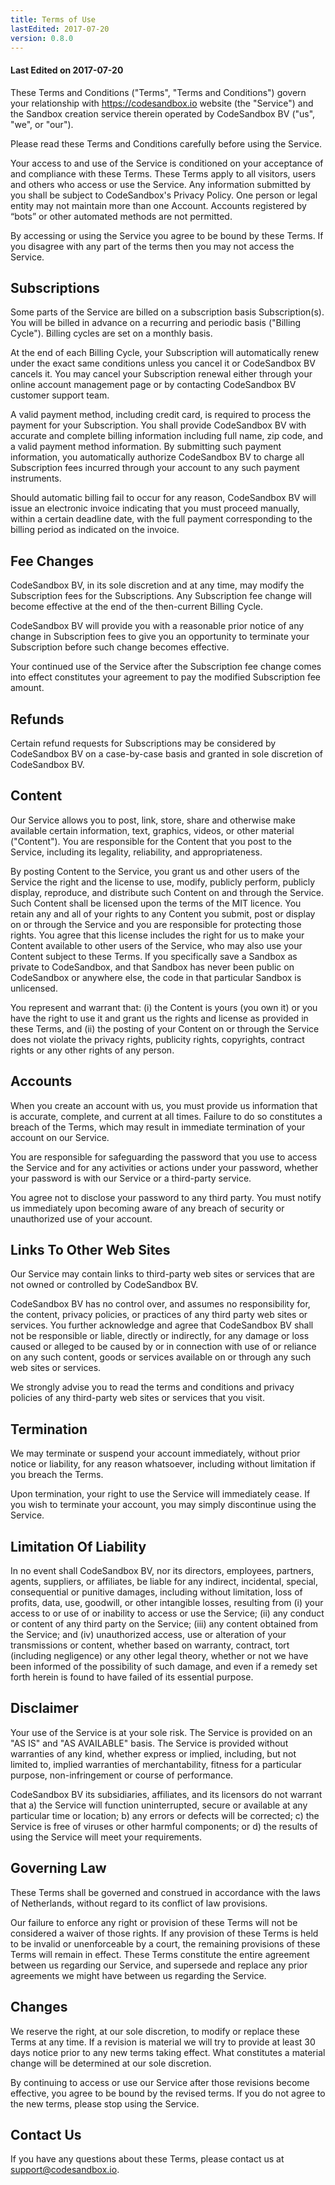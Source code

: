 ```yaml
---
title: Terms of Use
lastEdited: 2017-07-20
version: 0.8.0
---
```


#### Last Edited on 2017-07-20

These Terms and Conditions ("Terms", "Terms and Conditions") govern your
relationship with https://codesandbox.io website (the "Service") and the Sandbox
creation service therein operated by CodeSandbox BV ("us", "we", or "our").

Please read these Terms and Conditions carefully before using the Service.

Your access to and use of the Service is conditioned on your acceptance of and
compliance with these Terms. These Terms apply to all visitors, users and others
who access or use the Service. Any information submitted by you shall be subject
to CodeSandbox's Privacy Policy. One person or legal entity may not maintain
more than one Account. Accounts registered by “bots” or other automated methods
are not permitted.

By accessing or using the Service you agree to be bound by these Terms. If you
disagree with any part of the terms then you may not access the Service.

## Subscriptions

Some parts of the Service are billed on a subscription basis Subscription(s).
You will be billed in advance on a recurring and periodic basis ("Billing
Cycle"). Billing cycles are set on a monthly basis.

At the end of each Billing Cycle, your Subscription will automatically renew
under the exact same conditions unless you cancel it or CodeSandbox BV cancels
it. You may cancel your Subscription renewal either through your online account
management page or by contacting CodeSandbox BV customer support team.

A valid payment method, including credit card, is required to process the
payment for your Subscription. You shall provide CodeSandbox BV with accurate
and complete billing information including full name, zip code, and a valid
payment method information. By submitting such payment information, you
automatically authorize CodeSandbox BV to charge all Subscription fees incurred
through your account to any such payment instruments.

Should automatic billing fail to occur for any reason, CodeSandbox BV will issue
an electronic invoice indicating that you must proceed manually, within a
certain deadline date, with the full payment corresponding to the billing period
as indicated on the invoice.

## Fee Changes

CodeSandbox BV, in its sole discretion and at any time, may modify the
Subscription fees for the Subscriptions. Any Subscription fee change will become
effective at the end of the then-current Billing Cycle.

CodeSandbox BV will provide you with a reasonable prior notice of any change in
Subscription fees to give you an opportunity to terminate your Subscription
before such change becomes effective.

Your continued use of the Service after the Subscription fee change comes into
effect constitutes your agreement to pay the modified Subscription fee amount.

## Refunds

Certain refund requests for Subscriptions may be considered by CodeSandbox BV on
a case-by-case basis and granted in sole discretion of CodeSandbox BV.

## Content

Our Service allows you to post, link, store, share and otherwise make available
certain information, text, graphics, videos, or other material ("Content"). You
are responsible for the Content that you post to the Service, including its
legality, reliability, and appropriateness.

By posting Content to the Service, you grant us and other users of the Service
the right and the license to use, modify, publicly perform, publicly display,
reproduce, and distribute such Content on and through the Service. Such Content
shall be licensed upon the terms of the MIT licence. You retain any and all of
your rights to any Content you submit, post or display on or through the Service
and you are responsible for protecting those rights. You agree that this license
includes the right for us to make your Content available to other users of the
Service, who may also use your Content subject to these Terms. If you
specifically save a Sandbox as private to CodeSandbox, and that Sandbox has
never been public on CodeSandbox or anywhere else, the code in that particular
Sandbox is unlicensed.

You represent and warrant that: (i) the Content is yours (you own it) or you
have the right to use it and grant us the rights and license as provided in
these Terms, and (ii) the posting of your Content on or through the Service does
not violate the privacy rights, publicity rights, copyrights, contract rights or
any other rights of any person.

## Accounts

When you create an account with us, you must provide us information that is
accurate, complete, and current at all times. Failure to do so constitutes a
breach of the Terms, which may result in immediate termination of your account
on our Service.

You are responsible for safeguarding the password that you use to access the
Service and for any activities or actions under your password, whether your
password is with our Service or a third-party service.

You agree not to disclose your password to any third party. You must notify us
immediately upon becoming aware of any breach of security or unauthorized use of
your account.

## Links To Other Web Sites

Our Service may contain links to third-party web sites or services that are not
owned or controlled by CodeSandbox BV.

CodeSandbox BV has no control over, and assumes no responsibility for, the
content, privacy policies, or practices of any third party web sites or
services. You further acknowledge and agree that CodeSandbox BV shall not be
responsible or liable, directly or indirectly, for any damage or loss caused or
alleged to be caused by or in connection with use of or reliance on any such
content, goods or services available on or through any such web sites or
services.

We strongly advise you to read the terms and conditions and privacy policies of
any third-party web sites or services that you visit.

## Termination

We may terminate or suspend your account immediately, without prior notice or
liability, for any reason whatsoever, including without limitation if you breach
the Terms.

Upon termination, your right to use the Service will immediately cease. If you
wish to terminate your account, you may simply discontinue using the Service.

## Limitation Of Liability

In no event shall CodeSandbox BV, nor its directors, employees, partners,
agents, suppliers, or affiliates, be liable for any indirect, incidental,
special, consequential or punitive damages, including without limitation, loss
of profits, data, use, goodwill, or other intangible losses, resulting from (i)
your access to or use of or inability to access or use the Service; (ii) any
conduct or content of any third party on the Service; (iii) any content obtained
from the Service; and (iv) unauthorized access, use or alteration of your
transmissions or content, whether based on warranty, contract, tort (including
negligence) or any other legal theory, whether or not we have been informed of
the possibility of such damage, and even if a remedy set forth herein is found
to have failed of its essential purpose.

## Disclaimer

Your use of the Service is at your sole risk. The Service is provided on an "AS
IS" and "AS AVAILABLE" basis. The Service is provided without warranties of any
kind, whether express or implied, including, but not limited to, implied
warranties of merchantability, fitness for a particular purpose,
non-infringement or course of performance.

CodeSandbox BV its subsidiaries, affiliates, and its licensors do not warrant
that a) the Service will function uninterrupted, secure or available at any
particular time or location; b) any errors or defects will be corrected; c) the
Service is free of viruses or other harmful components; or d) the results of
using the Service will meet your requirements.

## Governing Law

These Terms shall be governed and construed in accordance with the laws of
Netherlands, without regard to its conflict of law provisions.

Our failure to enforce any right or provision of these Terms will not be
considered a waiver of those rights. If any provision of these Terms is held to
be invalid or unenforceable by a court, the remaining provisions of these Terms
will remain in effect. These Terms constitute the entire agreement between us
regarding our Service, and supersede and replace any prior agreements we might
have between us regarding the Service.

## Changes

We reserve the right, at our sole discretion, to modify or replace these Terms
at any time. If a revision is material we will try to provide at least 30 days
notice prior to any new terms taking effect. What constitutes a material change
will be determined at our sole discretion.

By continuing to access or use our Service after those revisions become
effective, you agree to be bound by the revised terms. If you do not agree to
the new terms, please stop using the Service.

## Contact Us

If you have any questions about these Terms, please contact us at
[support@codesandbox.io](mailto:support@codesandbox.io).
